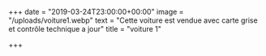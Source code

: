 +++
date = "2019-03-24T23:00:00+00:00"
image = "/uploads/voiture1.webp"
text = "Cette voiture est vendue avec carte grise et contrôle technique a jour"
title = "voiture 1"

+++
